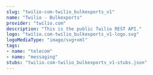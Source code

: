 ```yaml
---
slug: "twilio-com-twilio_bulkexports_v1"
name: "Twilio - Bulkexports"
provider: "twilio.com"
description: "This is the public Twilio REST API."
logo: "twilio.com-twilio_bulkexports_v1-logo.svg"
logoMediaType: "image/svg+xml"
tags:
- name: "telecom"
- name: "messaging"
stubs: "twilio.com-twilio_bulkexports_v1-stubs.json"
---
```


